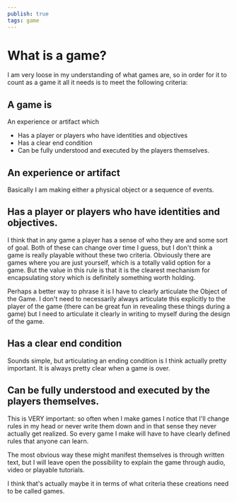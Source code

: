 ```yaml
---
publish: true
tags: game
---
```

# What is a game?
I am very loose in my understanding of what games are, so in order for it to count as a game it all it needs is to meet the following criteria:

## A game is
An experience or artifact which
- Has a player or players who have identities and objectives
- Has a clear end condition
- Can be fully understood and executed by the players themselves.
 
## **An experience or artifact** 

Basically I am making either a physical object or a sequence of events. 

## **Has a player or players who have identities and objectives.**
I think that in any game a player has a sense of who they are and some sort of goal. Both of these can change over time I guess, but I don't think a game is really playable without these two criteria. Obviously there are games where you are just yourself, which is a totally valid option for a game. But the value in this rule is that it is the clearest mechanism for encapsulating story which is definitely something worth holding.

Perhaps a better way to phrase it is I have to clearly articulate the Object of the Game. I don't need to necessarily always articulate this explicitly to the player of the game (there can be great fun in revealing these things during a game) but I need to articulate it clearly in writing to myself during the design of the game.

## **Has a clear end condition**

Sounds simple, but articulating an ending condition is I think actually pretty important. It is always pretty clear when a game is over.

## **Can be fully understood and executed by the players themselves.**

This is VERY important: so often when I make games I notice that I'll change rules in my head or never write them down and in that sense they never actually get realized. So every game I make will have to have clearly defined rules that anyone can learn.

The most obvious way these might manifest themselves is through written text, but I will leave open the possibility to explain the game through audio, video or playable tutorials.

I think that's actually maybe it in terms of what criteria these creations need to be called games.